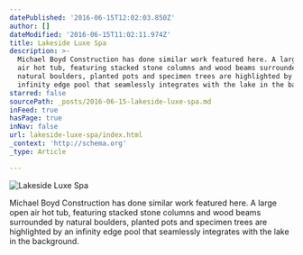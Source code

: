 ```yaml
---
datePublished: '2016-06-15T12:02:03.850Z'
author: []
dateModified: '2016-06-15T11:02:11.974Z'
title: Lakeside Luxe Spa
description: >-
  Michael Boyd Construction has done similar work featured here. A large open
  air hot tub, featuring stacked stone columns and wood beams surrounded by
  natural boulders, planted pots and specimen trees are highlighted by an
  infinity edge pool that seamlessly integrates with the lake in the background.
starred: false
sourcePath: _posts/2016-06-15-lakeside-luxe-spa.md
inFeed: true
hasPage: true
inNav: false
url: lakeside-luxe-spa/index.html
_context: 'http://schema.org'
_type: Article

---
```

![Lakeside Luxe Spa](https://the-grid-user-content.s3-us-west-2.amazonaws.com/429f919f-8cfa-4858-9928-1aedd3f9e023.jpg)

Michael Boyd Construction has done similar work featured here. A large open air hot tub, featuring stacked stone columns and wood beams surrounded by natural boulders, planted pots and specimen trees are highlighted by an infinity edge pool that seamlessly integrates with the lake in the background.